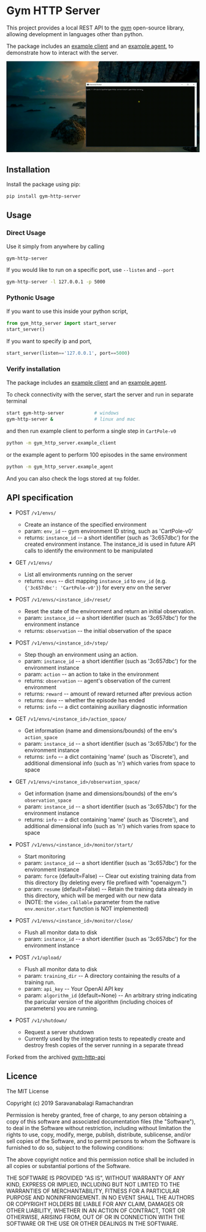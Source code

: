 # Gym HTTP Server

This project provides a local REST API to the [gym](https://github.com/openai/gym) open-source library, allowing development in languages other than python.

The package includes an [example client](gym_http_server/example_client.py) and an [example agent](gym_http_server/example_agent.py), to demonstrate how to interact with the server.

![Screencast](screencast.gif)

## Installation

Install the package using pip:

```sh
pip install gym-http-server
```

## Usage

### Direct Usage

Use it simply from anywhere by calling
```sh
gym-http-server
```

If you would like to run on a specific port, use `--listen` and `--port`
```sh
gym-http-server -l 127.0.0.1 -p 5000
```

### Pythonic Usage

If you want to use this inside your python script,
```python
from gym_http_server import start_server
start_server()
```

If you want to specify ip and port,
```python
start_server(listen=='127.0.0.1', port==5000)
```

### Verify installation

The package includes an [example client](gym_http_server/example_client.py) and an [example agent](gym_http_server/example_agent.py).

To check connectivity with the server, start the server and run in separate terminal

```sh
start gym-http-server           # windows
gym-http-server &               # linux and mac
```

and then run example client to perform a single step in `CartPole-v0`

```sh
python -m gym_http_server.example_client
```

or the example agent to perform 100 episodes in the same environment

```sh
python -m gym_http_server.example_agent
```

And you can also check the logs stored at `tmp` folder.

## API specification


  * POST `/v1/envs/`
      * Create an instance of the specified environment
      * param: `env_id` -- gym environment ID string, such as 'CartPole-v0'
      * returns: `instance_id` -- a short identifier (such as '3c657dbc')
	    for the created environment instance. The instance_id is
        used in future API calls to identify the environment to be
        manipulated

  * GET `/v1/envs/`
      * List all environments running on the server
	  * returns: `envs` -- dict mapping `instance_id` to `env_id`
	    (e.g. `{'3c657dbc': 'CartPole-v0'}`) for every env on the server

  * POST `/v1/envs/<instance_id>/reset/`
      * Reset the state of the environment and return an initial
        observation.
      * param: `instance_id` -- a short identifier (such as '3c657dbc')
        for the environment instance
      * returns: `observation` -- the initial observation of the space

  * POST `/v1/envs/<instance_id>/step/`
      *  Step though an environment using an action.
      * param: `instance_id` -- a short identifier (such as '3c657dbc')
        for the environment instance
	  * param: `action` -- an action to take in the environment
      * returns: `observation` -- agent's observation of the current
        environment
      * returns: `reward` -- amount of reward returned after previous action
      * returns: `done` -- whether the episode has ended
      * returns: `info` -- a dict containing auxiliary diagnostic information

  * GET `/v1/envs/<instance_id>/action_space/`
      * Get information (name and dimensions/bounds) of the env's
        `action_space`
      * param: `instance_id` -- a short identifier (such as '3c657dbc')
        for the environment instance
      * returns: `info` -- a dict containing 'name' (such as 'Discrete'), and
    additional dimensional info (such as 'n') which varies from
    space to space

  * GET `/v1/envs/<instance_id>/observation_space/`
      * Get information (name and dimensions/bounds) of the env's
        `observation_space`
      * param: `instance_id` -- a short identifier (such as '3c657dbc')
        for the environment instance
      * returns: `info` -- a dict containing 'name' (such as 'Discrete'), and
    additional dimensional info (such as 'n') which varies from
    space to space

  * POST `/v1/envs/<instance_id>/monitor/start/`
      * Start monitoring
      * param: `instance_id` -- a short identifier (such as '3c657dbc')
        for the environment instance
      * param: `force` (default=False) -- Clear out existing training
        data from this directory (by deleting every file
        prefixed with "openaigym.")
      * param: `resume` (default=False) -- Retain the training data
        already in this directory, which will be merged with
        our new data
      * (NOTE: the `video_callable` parameter from the native
    `env.monitor.start` function is NOT implemented)

  * POST `/v1/envs/<instance_id>/monitor/close/`
      * Flush all monitor data to disk
      * param: `instance_id` -- a short identifier (such as '3c657dbc')
        for the environment instance

  * POST `/v1/upload/`
      * Flush all monitor data to disk
      * param: `training_dir` -- A directory containing the results of a
        training run.
      * param: `api_key` -- Your OpenAI API key
      * param: `algorithm_id` (default=None) -- An arbitrary string
        indicating the paricular version of the algorithm
        (including choices of parameters) you are running.

  * POST `/v1/shutdown/`
      * Request a server shutdown
      * Currently used by the integration tests to repeatedly create and destroy fresh copies of the server running in a separate thread


Forked from the archived [gym-http-api](https://github.com/openai/gym-http-api)


## Licence

The MIT License

Copyright (c) 2019 Saravanabalagi Ramachandran

Permission is hereby granted, free of charge, to any person obtaining a copy
of this software and associated documentation files (the "Software"), to deal
in the Software without restriction, including without limitation the rights
to use, copy, modify, merge, publish, distribute, sublicense, and/or sell
copies of the Software, and to permit persons to whom the Software is
furnished to do so, subject to the following conditions:

The above copyright notice and this permission notice shall be included in
all copies or substantial portions of the Software.

THE SOFTWARE IS PROVIDED "AS IS", WITHOUT WARRANTY OF ANY KIND, EXPRESS OR
IMPLIED, INCLUDING BUT NOT LIMITED TO THE WARRANTIES OF MERCHANTABILITY,
FITNESS FOR A PARTICULAR PURPOSE AND NONINFRINGEMENT. IN NO EVENT SHALL THE
AUTHORS OR COPYRIGHT HOLDERS BE LIABLE FOR ANY CLAIM, DAMAGES OR OTHER
LIABILITY, WHETHER IN AN ACTION OF CONTRACT, TORT OR OTHERWISE, ARISING FROM,
OUT OF OR IN CONNECTION WITH THE SOFTWARE OR THE USE OR OTHER DEALINGS IN
THE SOFTWARE.

